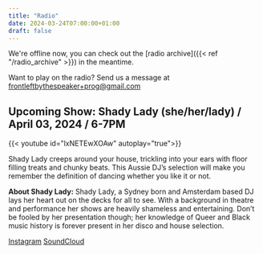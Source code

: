 ```yaml
---
title: "Radio"
date: 2024-03-24T07:00:00+01:00
draft: false
---
```

We're offline now, you can check out the [radio archive]({{< ref "/radio_archive" >}}) in the meantime.

Want to play on the radio? Send us a message at <frontleftbythespeaker+prog@gmail.com>


## Upcoming Show: Shady Lady (she/her/lady) / April 03, 2024 / 6-7PM
{{< youtube id="lxNETEwXOAw" autoplay="true">}}

Shady Lady creeps around your house, trickling into your ears with floor filling treats and chunky beats. This Aussie DJ’s selection will make you remember the definition of dancing whether you like it or not.

**About Shady Lady:**
Shady Lady, a Sydney born and Amsterdam based DJ lays her heart out on the decks for all to see. With a background in theatre and performance her shows are heavily shameless and entertaining. Don’t be fooled by her presentation though; her knowledge of Queer and Black music history is forever present in her disco and house selection.


[Instagram](https://www.instagram.com/shadylady_bec/)
[SoundCloud](https://on.soundcloud.com/DZmYg4kaUfqq4xJp8)
